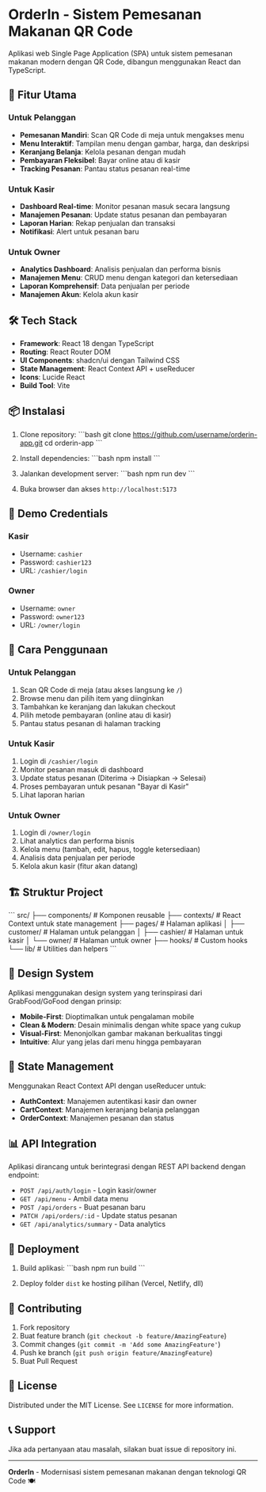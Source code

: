 # OrderIn - Sistem Pemesanan Makanan QR Code

Aplikasi web Single Page Application (SPA) untuk sistem pemesanan makanan modern dengan QR Code, dibangun menggunakan React dan TypeScript.

## 🚀 Fitur Utama

### Untuk Pelanggan
- **Pemesanan Mandiri**: Scan QR Code di meja untuk mengakses menu
- **Menu Interaktif**: Tampilan menu dengan gambar, harga, dan deskripsi
- **Keranjang Belanja**: Kelola pesanan dengan mudah
- **Pembayaran Fleksibel**: Bayar online atau di kasir
- **Tracking Pesanan**: Pantau status pesanan real-time

### Untuk Kasir
- **Dashboard Real-time**: Monitor pesanan masuk secara langsung
- **Manajemen Pesanan**: Update status pesanan dan pembayaran
- **Laporan Harian**: Rekap penjualan dan transaksi
- **Notifikasi**: Alert untuk pesanan baru

### Untuk Owner
- **Analytics Dashboard**: Analisis penjualan dan performa bisnis
- **Manajemen Menu**: CRUD menu dengan kategori dan ketersediaan
- **Laporan Komprehensif**: Data penjualan per periode
- **Manajemen Akun**: Kelola akun kasir

## 🛠️ Tech Stack

- **Framework**: React 18 dengan TypeScript
- **Routing**: React Router DOM
- **UI Components**: shadcn/ui dengan Tailwind CSS
- **State Management**: React Context API + useReducer
- **Icons**: Lucide React
- **Build Tool**: Vite

## 📦 Instalasi

1. Clone repository:
\`\`\`bash
git clone https://github.com/username/orderin-app.git
cd orderin-app
\`\`\`

2. Install dependencies:
\`\`\`bash
npm install
\`\`\`

3. Jalankan development server:
\`\`\`bash
npm run dev
\`\`\`

4. Buka browser dan akses `http://localhost:5173`

## 🔐 Demo Credentials

### Kasir
- Username: `cashier`
- Password: `cashier123`
- URL: `/cashier/login`

### Owner
- Username: `owner`
- Password: `owner123`
- URL: `/owner/login`

## 📱 Cara Penggunaan

### Untuk Pelanggan
1. Scan QR Code di meja (atau akses langsung ke `/`)
2. Browse menu dan pilih item yang diinginkan
3. Tambahkan ke keranjang dan lakukan checkout
4. Pilih metode pembayaran (online atau di kasir)
5. Pantau status pesanan di halaman tracking

### Untuk Kasir
1. Login di `/cashier/login`
2. Monitor pesanan masuk di dashboard
3. Update status pesanan (Diterima → Disiapkan → Selesai)
4. Proses pembayaran untuk pesanan "Bayar di Kasir"
5. Lihat laporan harian

### Untuk Owner
1. Login di `/owner/login`
2. Lihat analytics dan performa bisnis
3. Kelola menu (tambah, edit, hapus, toggle ketersediaan)
4. Analisis data penjualan per periode
5. Kelola akun kasir (fitur akan datang)

## 🏗️ Struktur Project

\`\`\`
src/
├── components/          # Komponen reusable
├── contexts/           # React Context untuk state management
├── pages/              # Halaman aplikasi
│   ├── customer/       # Halaman untuk pelanggan
│   ├── cashier/        # Halaman untuk kasir
│   └── owner/          # Halaman untuk owner
├── hooks/              # Custom hooks
└── lib/                # Utilities dan helpers
\`\`\`

## 🎨 Design System

Aplikasi menggunakan design system yang terinspirasi dari GrabFood/GoFood dengan prinsip:
- **Mobile-First**: Dioptimalkan untuk pengalaman mobile
- **Clean & Modern**: Desain minimalis dengan white space yang cukup
- **Visual-First**: Menonjolkan gambar makanan berkualitas tinggi
- **Intuitive**: Alur yang jelas dari menu hingga pembayaran

## 🔄 State Management

Menggunakan React Context API dengan useReducer untuk:
- **AuthContext**: Manajemen autentikasi kasir dan owner
- **CartContext**: Manajemen keranjang belanja pelanggan
- **OrderContext**: Manajemen pesanan dan status

## 📊 API Integration

Aplikasi dirancang untuk berintegrasi dengan REST API backend dengan endpoint:
- `POST /api/auth/login` - Login kasir/owner
- `GET /api/menu` - Ambil data menu
- `POST /api/orders` - Buat pesanan baru
- `PATCH /api/orders/:id` - Update status pesanan
- `GET /api/analytics/summary` - Data analytics

## 🚀 Deployment

1. Build aplikasi:
\`\`\`bash
npm run build
\`\`\`

2. Deploy folder `dist` ke hosting pilihan (Vercel, Netlify, dll)

## 🤝 Contributing

1. Fork repository
2. Buat feature branch (`git checkout -b feature/AmazingFeature`)
3. Commit changes (`git commit -m 'Add some AmazingFeature'`)
4. Push ke branch (`git push origin feature/AmazingFeature`)
5. Buat Pull Request

## 📄 License

Distributed under the MIT License. See `LICENSE` for more information.

## 📞 Support

Jika ada pertanyaan atau masalah, silakan buat issue di repository ini.

---

**OrderIn** - Modernisasi sistem pemesanan makanan dengan teknologi QR Code 🍽️
